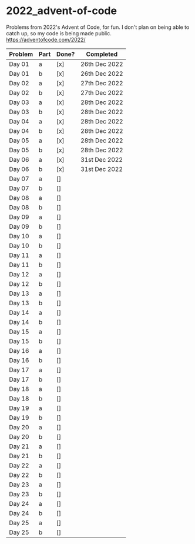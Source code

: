 # 2022_advent-of-code
Problems from 2022's Advent of Code, for fun. I don't plan on being able to catch up, so my code is being made public. https://adventofcode.com/2022/

| Problem | Part | Done? | Completed |
| ------------- | ------------- | ------------- | ------------- |
| Day 01  | a | [x] | 26th Dec 2022 |
| Day 01  | b | [x] | 26th Dec 2022 |
| Day 02  | a | [x] | 27th Dec 2022 |
| Day 02  | b | [x] | 27th Dec 2022 |
| Day 03  | a | [x] | 28th Dec 2022 |
| Day 03  | b | [x] | 28th Dec 2022 |
| Day 04  | a | [x] | 28th Dec 2022 |
| Day 04  | b | [x] | 28th Dec 2022 |
| Day 05  | a | [x] | 28th Dec 2022 |
| Day 05  | b | [x] | 28th Dec 2022 |
| Day 06  | a | [x] | 31st Dec 2022 |
| Day 06  | b | [x] | 31st Dec 2022 |
| Day 07  | a | [] | |
| Day 07  | b | [] | |
| Day 08  | a | [] | |
| Day 08  | b | [] | |
| Day 09  | a | [] | |
| Day 09  | b | [] | |
| Day 10  | a | [] | |
| Day 10  | b | [] | |
| Day 11  | a | [] | |
| Day 11  | b | [] | |
| Day 12  | a | [] | |
| Day 12  | b | [] | |
| Day 13  | a | [] | |
| Day 13  | b | [] | |
| Day 14  | a | [] | |
| Day 14  | b | [] | |
| Day 15  | a | [] | |
| Day 15  | b | [] | |
| Day 16  | a | [] | |
| Day 16  | b | [] | |
| Day 17  | a | [] | |
| Day 17  | b | [] | |
| Day 18  | a | [] | |
| Day 18  | b | [] | |
| Day 19  | a | [] | |
| Day 19  | b | [] | |
| Day 20  | a | [] | |
| Day 20  | b | [] | |
| Day 21  | a | [] | |
| Day 21  | b | [] | |
| Day 22  | a | [] | |
| Day 22  | b | [] | |
| Day 23  | a | [] | |
| Day 23  | b | [] | |
| Day 24  | a | [] | |
| Day 24  | b | [] | |
| Day 25  | a | [] | |
| Day 25  | b | [] | |